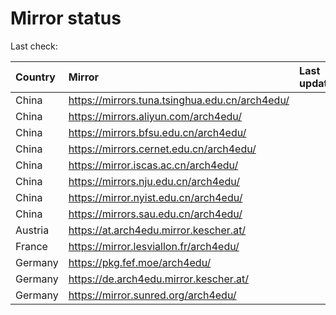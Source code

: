 <script src="./time.js"></script>
# Mirror status
Last check: <script type="text/javascript">localize(1737368614.385567);</script>

|Country|Mirror|Last update|
|:------|:-----|:----------|
|China|https://mirrors.tuna.tsinghua.edu.cn/arch4edu/|<script type="text/javascript">localize(1737311805);</script>|
|China|https://mirrors.aliyun.com/arch4edu/|<script type="text/javascript">localize(1737311805);</script>|
|China|https://mirrors.bfsu.edu.cn/arch4edu/|<script type="text/javascript">localize(1737311805);</script>|
|China|https://mirrors.cernet.edu.cn/arch4edu/|<script type="text/javascript">localize(1737311805);</script>|
|China|https://mirror.iscas.ac.cn/arch4edu/|<script type="text/javascript">localize(1737311805);</script>|
|China|https://mirrors.nju.edu.cn/arch4edu/|<script type="text/javascript">localize(1737268610);</script>|
|China|https://mirror.nyist.edu.cn/arch4edu/|<script type="text/javascript">localize(1737311805);</script>|
|China|https://mirrors.sau.edu.cn/arch4edu/|<script type="text/javascript">localize(1731653531);</script>|
|Austria|https://at.arch4edu.mirror.kescher.at/|<script type="text/javascript">localize(1737311805);</script>|
|France|https://mirror.lesviallon.fr/arch4edu/|<script type="text/javascript">localize(1737311805);</script>|
|Germany|https://pkg.fef.moe/arch4edu/|<script type="text/javascript">localize(1737311805);</script>|
|Germany|https://de.arch4edu.mirror.kescher.at/|<script type="text/javascript">localize(1737311805);</script>|
|Germany|https://mirror.sunred.org/arch4edu/|<script type="text/javascript">localize(1737311805);</script>|

<script src="./tablefilter/tablefilter.js"></script>
<script src="./table.js"></script>